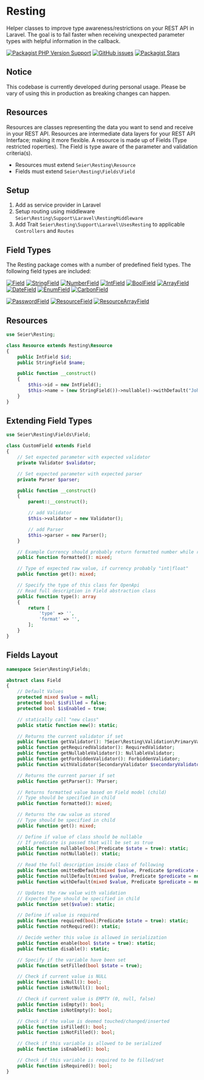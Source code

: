 # Resting

Helper classes to improve type awareness/restrictions on your REST API in Laravel.
The goal is to fail faster when receiving unexpected parameter types with helpful information in the callback.

[![Packagist PHP Version Support](https://img.shields.io/packagist/php-v/ebsp/resting?color=blue&style=for-the-badge)](https://www.php.net/releases/)
[![GitHub issues](https://img.shields.io/github/issues-raw/ebsp/resting?color=red&style=for-the-badge)](https://github.com/ebsp/resting/issues)
[![Packagist Stars](https://img.shields.io/packagist/stars/ebsp/resting?color=yellow&style=for-the-badge)](https://github.com/ebsp/resting/stargazers)

## **Notice**
This codebase is currently developed during personal usage.
Please be vary of using this in production as breaking changes can happen.

## Resources
Resources are classes representing the data you want to send and receive in your REST API.
Resources are intermediate data layers for your REST API Interface; making it more flexible.
A resource is made up of Fields (Type restricted roperties).
The Field is type aware of the parameter and validation criteria(s).

* Resources must extend `Seier\Resting\Resource`
* Fields must extend `Seier\Resting\Fields\Field`

## Setup

1. Add as service provider in Laravel
2. Setup routing using middleware `Seier\Resting\Support\Laravel\RestingMiddleware`
3. Add Trait `Seier\Resting\Support\Laravel\UsesResting` to applicable `Controllers` and `Routes`

## Field Types
The Resting package comes with a number of predefined field types. The following field types are included:

[![Field](https://shields.io/badge/Field-blue)](src/Fields/Field.php)
[![StringField](https://shields.io/badge/StringField-blue)](src/Fields/StringField.php)
[![NumberField](https://shields.io/badge/NumberField-blue)](src/Fields/NumberField.php)
[![IntField](https://shields.io/badge/IntField-blue)](src/Fields/IntField.php)
[![BoolField](https://shields.io/badge/BoolField-blue)](src/Fields/BoolField.php)
[![ArrayField](https://shields.io/badge/ArrayField-blue)](src/Fields/ArrayField.php)
[![DateField](https://shields.io/badge/DateField-blue)](src/Fields/DateField.php)
[![EnumField](https://shields.io/badge/EnumField-blue)](src/Fields/EnumField.php)
[![CarbonField](https://shields.io/badge/CarbonField-blue)](src/Fields/CarbonField.php)

[![PasswordField](https://shields.io/badge/PasswordField-blue)](src/Fields/PasswordField.php)
[![ResourceField](https://shields.io/badge/ResourceField-blue)](src/Fields/ResourceField.php)
[![ResourceArrayField](https://shields.io/badge/ResourceArrayField-blue)](src/Fields/ResourceArrayField.php)

## Resources

```php
use Seier\Resting;

class Resource extends Resting\Resource
{
    public IntField $id;
    public StringField $name;

    public function __construct()
    {
        $this->id = new IntField();
        $this->name = (new StringField())->nullable()->withDefault("John Doe");
    }
}
```

## Extending Field Types

```php
use Seier\Resting\Fields\Field;

class CustomField extends Field
{
    // Set expected parameter with expected validator
    private Validator $validator;

    // Set expected parameter with expected parser
    private Parser $parser;

    public function __construct()
    {
        parent::__construct();

        // add Validator
        $this->validator = new Validator();

        // add Parser
        $this->parser = new Parser();
    }

    // Example Currency should probably return formatted number while raw is integer or float
    public function formatted(): mixed;

    // Type of expected raw value, if currency probably "int|float"
    public function get(): mixed;

    // Specify the type of this class for OpenApi
    // Read full description in Field abstraction class
    public function type(): array
    {
        return [
            'type' => '',
            'format' => '',
        ];
    }
}
```

## Fields Layout

```php
namespace Seier\Resting\Fields;

abstract class Field
{
    // Default Values
    protected mixed $value = null;
    protected bool $isFilled = false;
    protected bool $isEnabled = true;

    // statically call "new class"
    public static function new(): static;

    // Returns the current validator if set
    public function getValidator(): ?Seier\Resting\Validation\PrimaryValidator;
    public function getRequiredValidator(): RequiredValidator;
    public function getNullableValidator(): NullableValidator;
    public function getForbiddenValidator(): ForbiddenValidator;
    public function withValidator(SecondaryValidator $secondaryValidator): static;

    // Returns the current parser if set
    public function getParser(): ?Parser;

    // Returns formatted value based on Field model (child)
    // Type should be specified in child
    public function formatted(): mixed;

    // Returns the raw value as stored
    // Type should be specified in child
    public function get(): mixed;

    // Define if value of class should be nullable
    // If predicate is passed that will be set as true
    public function nullable(bool|Predicate $state = true): static;
    public function notNullable(): static;

    // Read the full description inside class of following
    public function omittedDefault(mixed $value, Predicate $predicate = null): static;
    public function nullDefault(mixed $value, Predicate $predicate = null): static;
    public function withDefault(mixed $value, Predicate $predicate = null): static;

    // Updates the raw value with validation
    // Expected Type should be specified in child
    public function set($value): static;

    // Define if value is required
    public function required(bool|Predicate $state = true): static;
    public function notRequired(): static;

    // Decide wether this value is allowed in serialization
    public function enable(bool $state = true): static;
    public function disable(): static;

    // Specify if the variable have been set
    public function setFilled(bool $state = true);

    // Check if current value is NULL
    public function isNull(): bool;
    public function isNotNull(): bool;

    // Check if current value is EMPTY (0, null, false)
    public function isEmpty(): bool;
    public function isNotEmpty(): bool;

    // Check if the value is deemed touched/changed/inserted
    public function isFilled(): bool;
    public function isNotFilled(): bool;

    // Check if this variable is allowed to be serialized
    public function isEnabled(): bool;

    // Check if this variable is required to be filled/set
    public function isRequired(): bool;
}
```